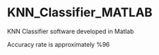 # KNN_Classifier_MATLAB
KNN Classifier software developed in Matlab

Accuracy rate is approximately %96

